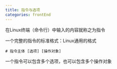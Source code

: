 ```yaml
---
title: 指令与选项
categories: frontEnd
---
```


在Linux终端（命令行）中输入的内容就称之为指令
    
一个完整的指令的标准格式：Linux通用的格式

    # 指令主体 [选项] [操作对象]

一个指令可以包含多个选项，也可以包含多个操作对象